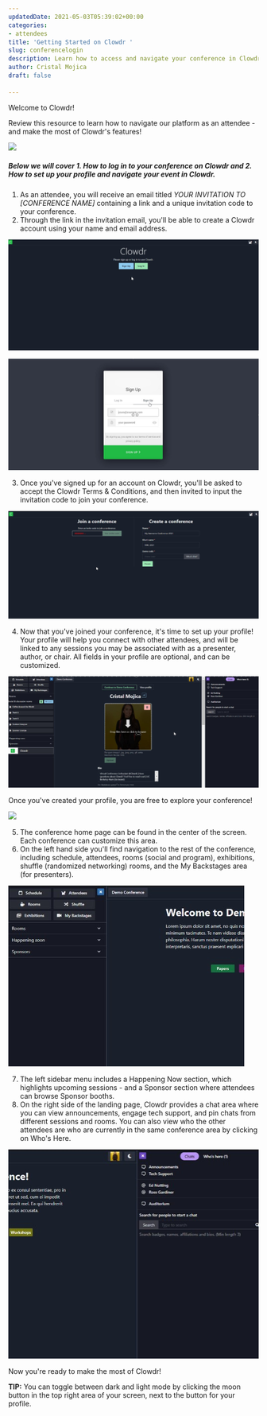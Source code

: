 ```yaml
---
updatedDate: 2021-05-03T05:39:02+00:00
categories:
- attendees
title: 'Getting Started on Clowdr '
slug: conferencelogin
description: Learn how to access and navigate your conference in Clowdr
author: Cristal Mojica
draft: false

---
```

Welcome to Clowdr!

Review this resource to learn how to navigate our platform as an attendee - and make the most of Clowdr's features!

![](/images/homepafe.jpg)

##### Below we will cover 1. How to log in to your conference on Clowdr and 2.  How to set up your profile and navigate your event in Clowdr.

1. As an attendee, you will receive an email titled _YOUR INVITATION TO \[CONFERENCE NAME\]_ containing a link and a unique invitation code to your conference. 
2. Through the link in the invitation email, you'll be able to create a Clowdr account using your name and email address. 

![](/images/log-in-page.jpg)

![](/images/sign-up-page.jpg)

3. Once you've signed up for an account on Clowdr, you'll be asked to accept the Clowdr Terms & Conditions, and then invited to input the invitation code to join your conference. 

![](/images/join-a-conference.jpg)

4. Now that you've joined your conference, it's time to set up your profile! Your profile will help you connect with other attendees, and will be linked to any sessions you may be associated with as a presenter, author, or chair. All fields in your profile are optional, and can be customized. 

![](/images/profile.jpg)

Once you've created your profile, you are free to explore your conference!

![](/images/homepafe.jpg)

5. The conference home page can be found in the center of the screen. Each conference can customize this area. 
6. On the left hand side you'll find navigation to the rest of the conference, including schedule, attendees, rooms (social and program), exhibitions, shuffle (randomized networking) rooms, and the My Backstages area (for presenters).  

![](/images/left-menu.jpg)

7. The left sidebar menu includes a Happening Now section, which highlights upcoming sessions - and a Sponsor section where attendees can browse Sponsor booths. 
8. On the right side of the landing page, Clowdr provides a chat area where you can view announcements, engage tech support, and pin chats from different sessions and rooms. You can also view who the other attendees are who are currently in the same conference area by clicking on Who's Here.

![](/images/right-menu.jpg)

Now you're ready to make the most of Clowdr!

**TIP:** You can toggle between dark and light mode by clicking the moon button in the top right area of your screen, next to the button for your profile. 